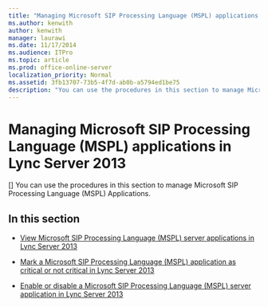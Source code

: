 ```yaml
---
title: "Managing Microsoft SIP Processing Language (MSPL) applications in Lync Server 2013"
ms.author: kenwith
author: kenwith
manager: laurawi
ms.date: 11/17/2014
ms.audience: ITPro
ms.topic: article
ms.prod: office-online-server
localization_priority: Normal
ms.assetid: 3fb13707-73b5-4f7d-ab0b-a5794ed1be75
description: "You can use the procedures in this section to manage Microsoft SIP Processing Language (MSPL) Applications."
---
```


# Managing Microsoft SIP Processing Language (MSPL) applications in Lync Server 2013
[]
You can use the procedures in this section to manage Microsoft SIP Processing Language (MSPL) Applications.
  
## In this section

- [View Microsoft SIP Processing Language (MSPL) server applications in Lync Server 2013](view-microsoft-sip-processing-language-mspl-server-applications.md)
    
- [Mark a Microsoft SIP Processing Language (MSPL) application as critical or not critical in Lync Server 2013](mark-a-microsoft-sip-processing-language-mspl-application-as-critical-or-not-cri.md)
    
- [Enable or disable a Microsoft SIP Processing Language (MSPL) server application in Lync Server 2013](enable-or-disable-a-microsoft-sip-processing-language-mspl-server-application.md)
    

